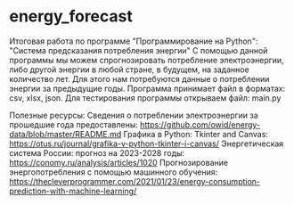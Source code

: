 # energy_forecast
Итоговая работа по программе "Программирование на Python": "Система предсказания потребления энергии"
С помощью данной программы мы можем спрогнозировать потребление электроэнергии, либо другой энергии в любой стране, в будущем, на заданное количество лет.  Для этого нам потребуются данные о потреблении энергии за предыдущие годы.
Программа принимает файл в форматах: csv, xlsx, json. 
Для тестирования программы открываем файл: main.py

Полезные ресурсы: 
Сведения о потреблении электроэнергии за прошедшие года предоставлены: 
https://github.com/owid/energy-data/blob/master/README.md 
Графика в Python: Tkinter and Canvas: https://otus.ru/journal/grafika-v-python-tkinter-i-canvas/ 
Энергетическая система России: прогноз на 2023-2028 годы: 
https://conomy.ru/analysis/articles/1020
Прогнозирование энергопотребления с помощью машинного обучения:
https://thecleverprogrammer.com/2021/01/23/energy-consumption-prediction-with-machine-learning/
